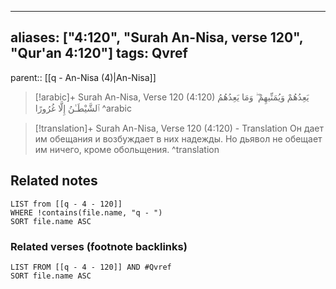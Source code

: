 
---
aliases: ["4:120", "Surah An-Nisa, verse 120", "Qur'an 4:120"]
tags: Qvref
---

parent:: [[q - An-Nisa (4)|An-Nisa]]

> [!arabic]+ Surah An-Nisa, Verse 120 (4:120)
> <span class="quran-arabic">يَعِدُهُمْ وَيُمَنِّيهِمْ ۖ وَمَا يَعِدُهُمُ ٱلشَّيْطَـٰنُ إِلَّا غُرُورًا</span>
^arabic

> [!translation]+ Surah An-Nisa, Verse 120 (4:120) - Translation
> Он дает им обещания и возбуждает в них надежды. Но дьявол не обещает им ничего, кроме обольщения.
^translation



## Related notes
```dataview
LIST from [[q - 4 - 120]]
WHERE !contains(file.name, "q - ")
SORT file.name ASC
```

### Related verses (footnote backlinks)
```dataview
LIST FROM [[q - 4 - 120]] AND #Qvref
SORT file.name ASC
```

